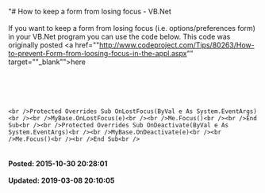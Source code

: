"# How to keep a form from losing focus - VB.Net<br /><br />If you want to keep a form from losing focus (i.e. options/preferences form) in your VB.Net program you can use the code below. This code was originally posted <a href=""http://www.codeproject.com/Tips/80263/How-to-prevent-Form-from-loosing-focus-in-the-appl.aspx"" target=""_blank"">here</a><br /><br /><br /><br /><br /><br />```<br />Protected Overrides Sub OnLostFocus(ByVal e As System.EventArgs)<br /><br />MyBase.OnLostFocus(e)<br /><br />Me.Focus()<br /><br />End Sub<br /><br />Protected Overrides Sub OnDeactivate(ByVal e As System.EventArgs)<br /><br />MyBase.OnDeactivate(e)<br /><br />Me.Focus()<br /><br />End Sub<br />```<br /><br /><br />**Posted: 2015-10-30 20:28:01** <br /><br />**Updated: 2019-03-08 20:10:05** <br /><br />
